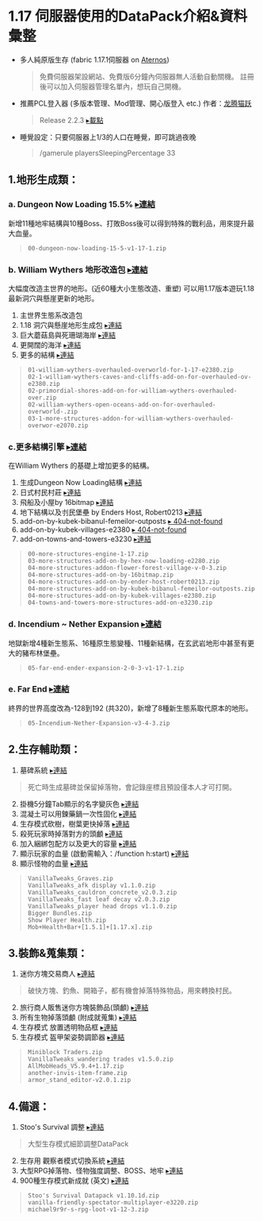 # 1.17 伺服器使用的DataPack介紹&資料彙整
- 多人純原版生存 (fabric 1.17.1伺服器 on [Aternos](https://aternos.org))  
  > 免費伺服器架設網站、免費版6分鐘內伺服器無人活動自動關機。
  > 註冊後可以加入伺服器管理名單內，想玩自己開機。
- 推薦PCL登入器 (多版本管理、Mod管理、開心版登入 etc.) 作者：[龙腾猫跃](https://afdian.net/@LTCat)  
  > Release 2.2.3 [▸載點](https://wwa.lanzoui.com/itF48uzxokh)
- 睡覺設定：只要伺服器上1/3的人口在睡覺，即可跳過夜晚
  > /gamerule playersSleepingPercentage 33
## 1.地形生成類：
### **a. Dungeon Now Loading 15.5%** [▸連結](https://www.planetminecraft.com/data-pack/dungeon-now-loading-5-new-dungeons-5-new-bosses/)
新增11種地牢結構與10種Boss、打敗Boss後可以得到特殊的戰利品，用來提升最大血量。  
> `00-dungeon-now-loading-15-5-v1-17-1.zip`  

### **b. William Wythers 地形改造包** [▸連結](https://www.planetminecraft.com/data-pack/william-wythers-overhauled-overworld/) 
大幅度改造主世界的地形。(近60種大小生態改造、重塑)
可以用1.17版本遊玩1.18最新洞穴與懸崖更新的地形。
1. 主世界生態系改造包 
2. 1.18 洞穴與懸崖地形生成包 [▸連結](https://www.planetminecraft.com/data-pack/william-wythers-caves-and-cliffs-add-on-for-overhauled-overworld-1-17/)
3. 巨大蘑菇島與死珊瑚海岸 [▸連結](https://www.planetminecraft.com/data-pack/overhauled-mushroom-islands-restored-add-on/)
4. 更開闊的海洋 [▸連結](https://www.planetminecraft.com/data-pack/william-wythers-overhauled-overworld-terralith-add-on/)  
5. 更多的結構 [▸連結](https://www.planetminecraft.com/data-pack/more-structures-add-on-for-william-wythers-overhauled-overworld-1-16-4/)  
> `01-william-wythers-overhauled-overworld-for-1-17-e2380.zip`  
`02-1-william-wythers-caves-and-cliffs-add-on-for-overhauled-ov-e2380.zip`  
`02-primordial-shores-add-on-for-william-wythers-overhauled-over.zip`  
`02-william-wythers-open-oceans-add-on-for-overhauled-overworld-.zip`  
`03-1-more-structures-addon-for-william-wythers-overhauled-overwor-e2070.zip`  

### **c.更多結構引擎** [▸連結](https://www.planetminecraft.com/data-pack/more-structures-engine-for-1-17/)
在William Wythers 的基礎上增加更多的結構。
1. 生成Dungeon Now Loading結構 [▸連結](https://www.planetminecraft.com/data-pack/dungeon-now-loading-add-on-for-william-wythers-overhauled-overworld-1-17/)
2. 日式村民村莊 [▸連結](https://www.planetminecraft.com/data-pack/flower-forest-villages-addon-for-william-wyther-s-overhauled-overworld/)
3. 飛船及小屋by 16bitmap [▸連結](https://www.planetminecraft.com/data-pack/bitpack-by-16bitmap-add-on-for-william-wythers-overhauled-overworld-1-17/)
4. 地下結構以及刌民堡壘 by Enders Host, Robert0213 [▸連結](https://www.planetminecraft.com/data-pack/dungeons-amp-strongholds-add-on-for-william-wythers-overhauled-overworld-1-17/)
5. add-on-by-kubek-bibanul-femeilor-outposts [▸ 404-not-found]()
6. add-on-by-kubek-villages-e2380 [▸ 404-not-found]()
7. add-on-towns-and-towers-e3230 [▸連結](https://www.planetminecraft.com/data-pack/more-villlages-add-on-for-william-wythers-overhauled-overworld-1-17/)  
> `00-more-structures-engine-1-17.zip`  
`03-more-structures-add-on-by-hex-now-loading-e2280.zip`  
`04-more-structures-addon-flower-forest-village-v-0-3.zip`  
`04-more-structures-add-on-by-16bitmap.zip`  
`04-more-structures-add-on-by-ender-host-robert0213.zip`  
`04-more-structures-add-on-by-kubek-bibanul-femeilor-outposts.zip`  
`04-more-structures-add-on-by-kubek-villages-e2380.zip`  
`04-towns-and-towers-more-structures-add-on-e3230.zip`  

### **d. Incendium ~ Nether Expansion** [▸連結](https://www.planetminecraft.com/data-pack/incendium-nether-expansion/) 
地獄新增4種新生態系、16種原生態變種、11種新結構，在玄武岩地形中甚至有更大的豬布林堡壘。  
> `05-far-end-ender-expansion-2-0-3-v1-17-1.zip`  
### **e. Far End** [▸連結](https://www.planetminecraft.com/data-pack/far-end-ender-expansion-datapack-v0-1/) 
終界的世界高度改為-128到192 (共320)，新增了8種新生態系取代原本的地形。
> `05-Incendium-Nether-Expansion-v3-4-3.zip`  


## 2.生存輔助類：
1. 墓碑系統 [▸連結](https://vanillatweaks.net/picker/datapacks/)
  > 死亡時生成墓碑並保留掉落物，會記錄座標且預設僅本人才可打開。  
2. 掛機5分鐘Tab顯示的名字變灰色 [▸連結](https://vanillatweaks.net/picker/datapacks/)  
3. 混凝土可以用鍊藥鍋一次性固化 [▸連結](https://vanillatweaks.net/picker/datapacks/)  
4. 生存模式砍樹，樹葉更快掉落 [▸連結](https://vanillatweaks.net/picker/datapacks/)  
5. 殺死玩家時掉落對方的頭顱 [▸連結](https://vanillatweaks.net/picker/datapacks/)  
6. 加入綑綁包配方以及更大的容量 [▸連結](https://www.planetminecraft.com/data-pack/bigger-bundles-more-bundle-storage-1-17x/)  
7. 顯示玩家的血量 (啟動需輸入：/function h:start) [▸連結](https://www.planetminecraft.com/data-pack/health/)  
8. 顯示怪物的血量 [▸連結](https://www.curseforge.com/minecraft/customization/mob-health-bar-dp)  
> `VanillaTweaks_Graves.zip`  
`VanillaTweaks_afk display v1.1.0.zip`  
`VanillaTweaks_cauldron_concrete_v2.0.3.zip`  
`VanillaTweaks_fast leaf decay v2.0.3.zip`  
`VanillaTweaks_player head drops v1.1.0.zip`  
`Bigger Bundles.zip`  
`Show Player Health.zip`  
`Mob+Health+Bar+[1.5.1]+[1.17.x].zip`  


## 3.裝飾&蒐集類：
1. 迷你方塊交易商人 [▸連結](https://www.planetminecraft.com/data-pack/miniblock-traders/)
  > 破快方塊、釣魚、開箱子，都有機會掉落特殊物品，用來轉換村民。  
2. 旅行商人販售迷你方塊裝飾品(頭顱) [▸連結](https://vanillatweaks.net/picker/datapacks/)  
3. 所有生物掉落頭顱 (附成就蒐集) [▸連結](https://www.curseforge.com/minecraft/customization/all-mob-heads?__cf_chl_jschl_tk__=UtEeoc7I8cQi.fid.Onj76EIA8lNs6FYQXxYaadfwm4-1637952556-0-gaNycGzNDL0)  
4. 生存模式 放置透明物品框 [▸連結](https://www.planetminecraft.com/data-pack/another-invisible-item-frame-pack-use-shears-to-make-disappear/)  
5. 生存模式 盔甲架姿勢調節器 [▸連結](https://www.planetminecraft.com/data-pack/armor-stand-editor/)  
> `Miniblock Traders.zip`  
`VanillaTweaks_wandering trades v1.5.0.zip`  
`AllMobHeads_V5.9.4+1.17.zip`  
`another-invis-item-frame.zip`  
`armor_stand_editor-v2.0.1.zip`  


## 4.備選：
1. Stoo's Survival 調整 [▸連結](https://www.planetminecraft.com/data-pack/stoo-s-subtle-survival-improvements-combat-health-mobs-recipes-exploration/)  
  > 大型生存模式細節調整DataPack  
2. 生存用 觀察者模式切換系統 [▸連結](https://www.planetminecraft.com/data-pack/smp-friendly-spectator/)  
3. 大型RPG掉落物、怪物強度調整、BOSS、地牢 [▸連結](https://www.planetminecraft.com/data-pack/rpg-loot-data-pack/)  
4. 900種生存模式新成就 (英文) [▸連結](https://www.planetminecraft.com/data-pack/blazeandcave-s-advancements-pack-1-12/)
> `Stoo's Survival Datapack v1.10.1d.zip`  
`vanilla-friendly-spectator-multiplayer-e3220.zip`  
`michael9r9r-s-rpg-loot-v1-12-3.zip`  
